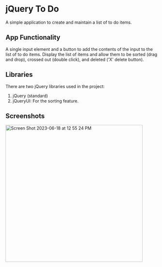 # jQuery To Do

A simple application to create and maintain a list of to do items.

## App Functionality

A single input element and a button to add the contents of the input to the list of to do items. Display the list of items and allow them to be sorted (drag and drop), crossed out (double click), and deleted ('X' delete button).

## Libraries

There are two jQuery libraries used in the project:

1. jQuery (standard)
2. jQueryUI: For the sorting feature.

## Screenshots

<img width="453" alt="Screen Shot 2023-06-18 at 12 55 24 PM" src="https://github.com/terryroe/jquery-to-do/assets/59881/aa615bf7-eda0-4f3f-bbb4-f2257a2bfe3a">

